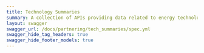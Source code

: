 ```yaml
---
title: Technology Summaries
summary: A collection of APIs providing data related to energy technologies, experts, and patents associated with the Department of Energy's (DOE) Lab Partnering Service (LPS).
layout: swagger
swagger_url: /docs/partnering/tech_summaries/spec.yml
swagger_hide_tag_headers: true
swagger_hide_footer_models: true
---
```

